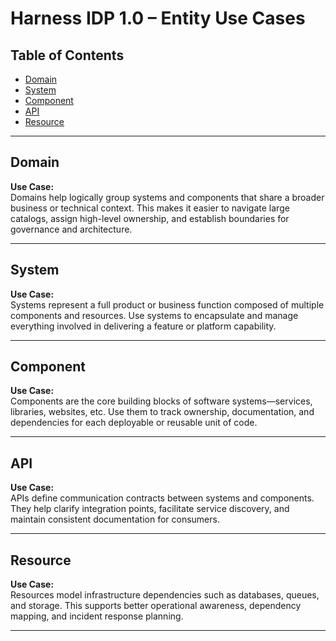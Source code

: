 # Harness IDP 1.0 – Entity Use Cases

## Table of Contents
- [Domain](#domain)
- [System](#system)
- [Component](#component)
- [API](#api)
- [Resource](#resource)


---

## Domain

**Use Case:**  
Domains help logically group systems and components that share a broader business or technical context. This makes it easier to navigate large catalogs, assign high-level ownership, and establish boundaries for governance and architecture.

---

## System

**Use Case:**  
Systems represent a full product or business function composed of multiple components and resources. Use systems to encapsulate and manage everything involved in delivering a feature or platform capability.

---

## Component

**Use Case:**  
Components are the core building blocks of software systems—services, libraries, websites, etc. Use them to track ownership, documentation, and dependencies for each deployable or reusable unit of code.

---

## API

**Use Case:**  
APIs define communication contracts between systems and components. They help clarify integration points, facilitate service discovery, and maintain consistent documentation for consumers.

---

## Resource

**Use Case:**  
Resources model infrastructure dependencies such as databases, queues, and storage. This supports better operational awareness, dependency mapping, and incident response planning.

---
